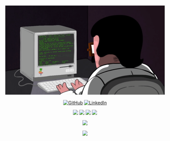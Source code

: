 
![programmerGif](images/programming.gif)
<p align="center">
    <a href="https://github.com/dinkicha" target="_blank"><img alt="GitHub" src="https://img.shields.io/badge/-@dinkicha-181717?style=for-the-badge&logo=GitHub&logoColor=white"></a>
    <a href="https://www.linkedin.com/in/gospodin-gospodinov-853b3a23b/" target="_blank"><img alt="LinkedIn" src="https://img.shields.io/badge/-LinkedIn-0077B5?style=for-the-badge&logo=Linkedin&logoColor=white"></a>
    </p>
    <p align="center">
    <img src="https://img.shields.io/badge/-JavaScript-000000?style=for-the-badge&logo=javascript">
    <img src="https://img.shields.io/badge/html5-000000?style=for-the-badge&logo=html5">
    <img src="https://img.shields.io/badge/css3-000000?style=for-the-badge&logo=css3">
    <img src ="https://img.shields.io/badge/typescript-000000?style=for-the-badge&logo=typescript&logoColor=white">
</p>

 <p align="center">
    <img src="https://img.shields.io/badge/react-000000?style=for-the-badge&logo=react&logoColor=%2361DAFB">
</p>

   
<p align="center">
    <img src="https://img.shields.io/badge/node.js-000000?style=for-the-badge&logo=node.js">
    </p>
